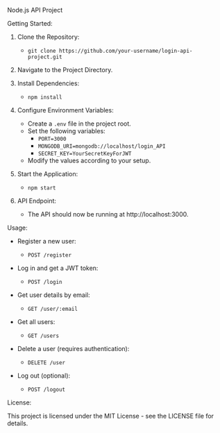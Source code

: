 Node.js API Project

Getting Started:

1. Clone the Repository:
   - `git clone https://github.com/your-username/login-api-project.git`

2. Navigate to the Project Directory.

3. Install Dependencies:
   - `npm install`

4. Configure Environment Variables:
   - Create a `.env` file in the project root.
   - Set the following variables:
     - `PORT=3000`
     - `MONGODB_URI=mongodb://localhost/login_API`
     - `SECRET_KEY=YourSecretKeyForJWT`
   - Modify the values according to your setup.

5. Start the Application:
   - `npm start`

6. API Endpoint:
   - The API should now be running at http://localhost:3000.

Usage:

- Register a new user:
  - `POST /register`

- Log in and get a JWT token:
  - `POST /login`

- Get user details by email:
  - `GET /user/:email`

- Get all users:
  - `GET /users`

- Delete a user (requires authentication):
  - `DELETE /user`

- Log out (optional):
  - `POST /logout`

License:

This project is licensed under the MIT License - see the LICENSE file for details.
